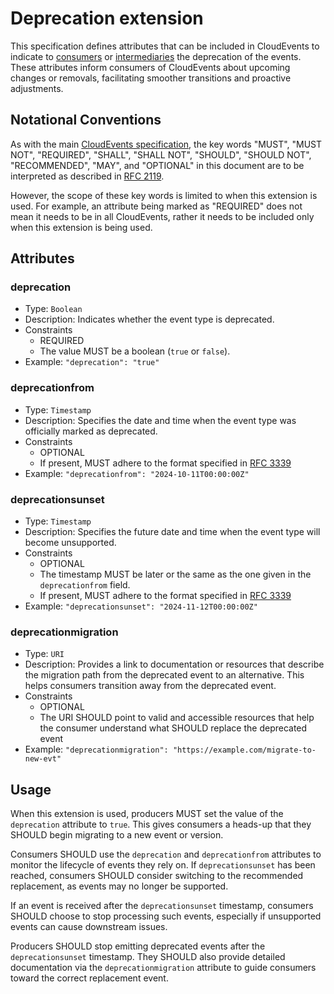 # Deprecation extension

This specification defines attributes that can be included in CloudEvents to
indicate to [consumers](../spec.md#consumer) or
[intermediaries](../spec.md#intermediary) the deprecation of the events. These
attributes inform consumers of CloudEvents about upcoming changes or removals,
facilitating smoother transitions and proactive adjustments.

## Notational Conventions

As with the main [CloudEvents specification](../spec.md), the key words "MUST",
"MUST NOT", "REQUIRED", "SHALL", "SHALL NOT", "SHOULD", "SHOULD NOT",
"RECOMMENDED", "MAY", and "OPTIONAL" in this document are to be interpreted as
described in [RFC 2119](https://tools.ietf.org/html/rfc2119).

However, the scope of these key words is limited to when this extension is
used. For example, an attribute being marked as "REQUIRED" does not mean it
needs to be in all CloudEvents, rather it needs to be included only when this
extension is being used.

## Attributes

### deprecation

- Type: `Boolean`
- Description: Indicates whether the event type is deprecated.
- Constraints
  - REQUIRED
  - The value MUST be a boolean (`true` or `false`).
- Example: `"deprecation": "true"`

### deprecationfrom

- Type: `Timestamp`
- Description: Specifies the date and time when the event type was
  officially marked as deprecated.
- Constraints
  - OPTIONAL
  - If present, MUST adhere to the format specified in
    [RFC 3339](https://tools.ietf.org/html/rfc3339)
- Example: `"deprecationfrom": "2024-10-11T00:00:00Z"`

### deprecationsunset

- Type: `Timestamp`
- Description: Specifies the future date and time when the event type will
  become unsupported.
- Constraints
  - OPTIONAL
  - The timestamp MUST be later or the same as the one given in the
    `deprecationfrom` field.
  - If present, MUST adhere to the format specified in
    [RFC 3339](https://tools.ietf.org/html/rfc3339)
- Example: `"deprecationsunset": "2024-11-12T00:00:00Z"`

### deprecationmigration

- Type: `URI`
- Description: Provides a link to documentation or resources that describe
the migration path from the deprecated event to an alternative. This helps
consumers transition away from the deprecated event.
- Constraints
  - OPTIONAL
  - The URI SHOULD point to valid and accessible resources that help the
    consumer understand what SHOULD replace the deprecated event
- Example: `"deprecationmigration": "https://example.com/migrate-to-new-evt"`

## Usage

When this extension is used, producers MUST set the value of the `deprecation`
attribute to `true`. This gives consumers a heads-up that they SHOULD begin
migrating to a new event or version.

Consumers SHOULD use the `deprecation` and `deprecationfrom` attributes to
monitor the lifecycle of events they rely on. If `deprecationsunset` has been
reached, consumers SHOULD consider switching to the recommended replacement, as
events may no longer be supported.

If an event is received after the `deprecationsunset` timestamp, consumers
SHOULD choose to stop processing such events, especially if unsupported events
can cause downstream issues.

Producers SHOULD stop emitting deprecated events after the `deprecationsunset`
timestamp. They SHOULD also provide detailed documentation via the
`deprecationmigration` attribute to guide consumers toward the correct replacement
event.
